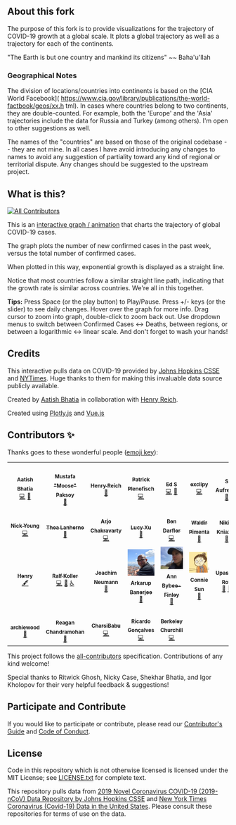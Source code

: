 ## About this fork

The purpose of this fork is to provide visualizations for the
trajectory of COVID-19 growth at a global scale. It plots a global
trajectory as well as a trajectory for each of the continents.

"The Earth is but one country and mankind its citizens" ~~ Baha'u'llah

### Geographical Notes

The division of locations/countries into
continents is based on the [CIA World Facebook](
https://www.cia.gov/library/publications/the-world-factbook/geos/xx.h
tml). In cases where countries belong to two continents, they
are double-counted. For example, both the 'Europe' and the 'Asia'
trajectories include the data for Russia and Turkey (among others).  I'm open to other suggestions as well.

The names of the "countries" are based on those of the original
codebase -- they are not mine. In all cases I have avoid introducing
any changes to names to avoid any suggestion of partiality toward
any kind of regional or territorial dispute. Any changes should be
suggested to the upstream project.

## What is this?
<!-- ALL-CONTRIBUTORS-BADGE:START - Do not remove or modify this section -->
[![All Contributors](https://img.shields.io/badge/all_contributors-25-orange.svg?style=flat-square)](#contributors-)
<!-- ALL-CONTRIBUTORS-BADGE:END -->

This is an [interactive graph / animation](https://aatishb.com/covidtrends/) that charts the trajectory of global COVID-19 cases.

The graph plots the number of new confirmed cases in the past week, versus the total number of confirmed cases.

When plotted in this way, exponential growth is displayed as a straight line.

Notice that most countries follow a similar straight line path, indicating that the growth rate is similar across countries. We're all in this together.

**Tips:** Press Space (or the play button) to Play/Pause. Press +/- keys (or the slider) to see daily changes. Hover over the graph for more info. Drag cursor to zoom into graph, double-click to zoom back out. Use dropdown menus to switch between Confirmed Cases ↔ Deaths, between regions, or between a logarithmic ↔ linear scale. And don't forget to wash your hands!

## Credits

This interactive pulls data on COVID-19 provided by [Johns Hopkins CSSE](https://github.com/CSSEGISandData/COVID-19) and <a href="https://github.com/nytimes/covid-19-data">NYTimes</a>. Huge thanks to them for making this invaluable data source publicly available.

Created by [Aatish Bhatia](https://aatishb.com/) in collaboration with [Henry Reich](https://www.youtube.com/user/minutephysics).

Created using [Plotly.js](https://plot.ly/javascript/) and [Vue.js](https://vuejs.org/)

## Contributors ✨

Thanks goes to these wonderful people ([emoji key](https://allcontributors.org/docs/en/emoji-key)):

<!-- ALL-CONTRIBUTORS-LIST:START - Do not remove or modify this section -->
<!-- prettier-ignore-start -->
<!-- markdownlint-disable -->
<table>
  <tr>
    <td align="center"><a href="https://aatishb.com"><img src="https://avatars2.githubusercontent.com/u/1878638?v=4" width="100px;" alt=""/><br /><sub><b>Aatish Bhatia</b></sub></a><br /><a href="https://github.com/aatishb/covidtrends/commits?author=aatishb" title="Code">💻</a> <a href="#maintenance-aatishb" title="Maintenance">🚧</a></td>
    <td align="center"><a href="http://www.professormoose.com"><img src="https://avatars0.githubusercontent.com/u/22178?v=4" width="100px;" alt=""/><br /><sub><b>Mustafa "Moose" Paksoy</b></sub></a><br /><a href="#maintenance-mustpax" title="Maintenance">🚧</a></td>
    <td align="center"><a href="http://www.youtube.com/minutephysics"><img src="https://static1.squarespace.com/static/57c4aa39725e25ba4eb3ace1/t/57c4aeac20099e3efb1bf1c9/1583766666685/?format=1500w" width="100px;" alt=""/><br /><sub><b>Henry Reich</b></sub></a><br /><a href="#ideas" title="Ideas, Planning, & Feedback">🤔</a></td>
    <td align="center"><a href="https://github.com/byteit101"><img src="https://avatars0.githubusercontent.com/u/577344?v=4" width="100px;" alt=""/><br /><sub><b>Patrick Plenefisch</b></sub></a><br /><a href="https://github.com/aatishb/covidtrends/commits?author=byteit101" title="Code">💻</a></td>
    <td align="center"><a href="https://github.com/edg2s"><img src="https://avatars3.githubusercontent.com/u/180672?v=4" width="100px;" alt=""/><br /><sub><b>Ed S</b></sub></a><br /><a href="https://github.com/aatishb/covidtrends/commits?author=edg2s" title="Code">💻</a> <a href="#tool-edg2s" title="Tools">🔧</a></td>
    <td align="center"><a href="https://github.com/exclipy"><img src="https://avatars1.githubusercontent.com/u/508799?v=4" width="100px;" alt=""/><br /><sub><b>exclipy</b></sub></a><br /><a href="https://github.com/aatishb/covidtrends/commits?author=exclipy" title="Code">💻</a></td>
    <td align="center"><a href="https://aufrecht.org"><img src="https://avatars3.githubusercontent.com/u/43078751?v=4" width="100px;" alt=""/><br /><sub><b>S Aufrecht</b></sub></a><br /><a href="https://github.com/aatishb/covidtrends/commits?author=saufrecht" title="Documentation">📖</a></td>
  </tr>
  <tr>
    <td align="center"><a href="https://github.com/neon-ninja"><img src="https://avatars1.githubusercontent.com/u/3378822?v=4" width="100px;" alt=""/><br /><sub><b>Nick Young</b></sub></a><br /><a href="https://github.com/aatishb/covidtrends/commits?author=neon-ninja" title="Code">💻</a></td>
    <td align="center"><a href="https://github.com/NeverFearTheasHere"><img src="https://avatars1.githubusercontent.com/u/12138621?v=4" width="100px;" alt=""/><br /><sub><b>Thea Lanherne</b></sub></a><br /><a href="https://github.com/aatishb/covidtrends/issues?q=author%3ANeverFearTheasHere" title="Bug reports">🐛</a></td>
    <td align="center"><a href="https://github.com/arjo129"><img src="https://avatars0.githubusercontent.com/u/542272?v=4" width="100px;" alt=""/><br /><sub><b>Arjo Chakravarty</b></sub></a><br /><a href="https://github.com/aatishb/covidtrends/commits?author=arjo129" title="Code">💻</a></td>
    <td align="center"><a href="https://twitter.com/lucypxu"><img src="https://pbs.twimg.com/profile_images/665771785493712896/cwYcvRLp_400x400.jpg" width="100px;" alt=""/><br /><sub><b>Lucy Xu</b></sub></a><br /><a href="#question" title="Answering Questions">💬</a></td>
    <td align="center"><a href="http://bdarfler.com"><img src="https://avatars1.githubusercontent.com/u/197776?v=4" width="100px;" alt=""/><br /><sub><b>Ben Darfler</b></sub></a><br /><a href="https://github.com/aatishb/covidtrends/commits?author=bdarfler" title="Code">💻</a></td>
    <td align="center"><a href="https://zmoazeni.github.io/gitspective/#/timeline/waldyrious"><img src="https://avatars2.githubusercontent.com/u/478237?v=4" width="100px;" alt=""/><br /><sub><b>Waldir Pimenta</b></sub></a><br /><a href="https://github.com/aatishb/covidtrends/pulls?q=is%3Apr+reviewed-by%3Awaldyrious" title="Reviewed Pull Requests">👀</a></td>
    <td align="center"><a href="https://github.com/Kojoley"><img src="https://avatars3.githubusercontent.com/u/2743474?v=4" width="100px;" alt=""/><br /><sub><b>Nikita Kniazev</b></sub></a><br /><a href="#design-Kojoley" title="Design">🎨</a></td>
  </tr>
  <tr>
    <td align="center"><a href="https://www.thisisthefoxe.me"><img src="https://avatars0.githubusercontent.com/u/18512366?v=4" width="100px;" alt=""/><br /><sub><b>Henry</b></sub></a><br /><a href="#content-thisIsTheFoxe" title="Content">🖋</a></td>
    <td align="center"><a href="https://github.com/rpkoller"><img src="https://avatars2.githubusercontent.com/u/1665422?v=4" width="100px;" alt=""/><br /><sub><b>Ralf Koller</b></sub></a><br /><a href="https://github.com/aatishb/covidtrends/commits?author=rpkoller" title="Code">💻</a> <a href="https://github.com/aatishb/covidtrends/pulls?q=is%3Apr+reviewed-by%3Arpkoller" title="Reviewed Pull Requests">👀</a> <a href="#a11y-rpkoller" title="Accessibility">️️️️♿️</a></td>
    <td align="center"><a href="http://joachimneumann.com"><img src="https://avatars1.githubusercontent.com/u/5642225?v=4" width="100px;" alt=""/><br /><sub><b>Joachim Neumann</b></sub></a><br /><a href="https://github.com/aatishb/covidtrends/issues?q=author%3Ajoachimneumann" title="Bug reports">🐛</a></td>
    <td align="center"><a href="https://www.arkarup.com/"><img src="all-contributors-photos/arkarup.jpg" width="100px;" alt=""/><br /><sub><b>Arkarup Banerjee</b></sub></a><br /><a href="#ideas" title="Ideas, Planning, & Feedback">🤔</a></td>
    <td align="center"><a href="https://blogs.cornell.edu/scslab/people/275-2/"><img src="all-contributors-photos/bybee-finley.jpg" width="100px;" alt=""/><br /><sub><b>Ann Bybee-Finley</b></sub></a><br /><a href="#ideas" title="Ideas, Planning, & Feedback">🤔</a></td>
    <td align="center"><a href="https://www.instagram.com/cartoonconnie/"><img src="all-contributors-photos/connie.jpg" width="100px;" alt=""/><br /><sub><b>Connie Sun</b></sub></a><br /><a href="#design" title="Design">🎨</a></td>
    <td align="center"><a href="https://twitter.com/roy_upasana"><img src="https://pbs.twimg.com/profile_images/798378170764394496/2i4v4w6E_400x400.jpg" width="100px;" alt=""/><br /><sub><b>Upasana Roy</b></sub></a><br /><a href="#ideas" title="Ideas, Planning, & Feedback">🤔</a> <a href="#design" title="Design">🎨</a></td>
  </tr>
  <tr>
    <td align="center"><a href="https://github.com/archiewood"><img src="https://avatars0.githubusercontent.com/u/58074498?v=4" width="100px;" alt=""/><br /><sub><b>archiewood</b></sub></a><br /><a href="#ideas-archiewood" title="Ideas, Planning, & Feedback">🤔</a></td>
    <td align="center"><a href="https://reaganc.bitbucket.io"><img src="https://avatars1.githubusercontent.com/u/14113814?v=4" width="100px;" alt=""/><br /><sub><b>Reagan Chandramohan</b></sub></a><br /><a href="https://github.com/aatishb/covidtrends/issues?q=author%3Areaganch" title="Bug reports">🐛</a></td>
    <td align="center"><a href="https://github.com/CharsiBabu"><img src="https://avatars2.githubusercontent.com/u/4214491?v=4" width="100px;" alt=""/><br /><sub><b>CharsiBabu</b></sub></a><br /><a href="https://github.com/aatishb/covidtrends/commits?author=CharsiBabu" title="Code">💻</a></td>
    <td align="center"><a href="https://github.com/MrSpiffyClean"><img src="https://avatars3.githubusercontent.com/u/63736648?v=4" width="100px;" alt=""/><br /><sub><b>Ricardo Gonçalves</b></sub></a><br /><a href="https://github.com/aatishb/covidtrends/commits?author=MrSpiffyClean" title="Code">💻</a></td>
    <td align="center"><a href="http://www.berkeleychurchill.com"><img src="https://avatars0.githubusercontent.com/u/640745?v=4" width="100px;" alt=""/><br /><sub><b>Berkeley Churchill</b></sub></a><br /><a href="https://github.com/aatishb/covidtrends/commits?author=bchurchill" title="Code">💻</a></td>
  </tr>
</table>

<!-- markdownlint-enable -->
<!-- prettier-ignore-end -->
<!-- ALL-CONTRIBUTORS-LIST:END -->

This project follows the [all-contributors](https://github.com/all-contributors/all-contributors) specification. Contributions of any kind welcome!

Special thanks to Ritwick Ghosh, Nicky Case, Shekhar Bhatia, and Igor Kholopov for their very helpful feedback & suggestions!

## Participate and Contribute

If you would like to participate or contribute, please read our [Contributor's Guide](CONTRIBUTING.md) and [Code of Conduct](CODE_OF_CONDUCT.md).

## License

Code in this repository which is not otherwise licensed is licensed under the MIT License; see [LICENSE.txt](LICENSE.txt) for complete text.

This repository pulls data from [2019 Novel Coronavirus COVID-19 (2019-nCoV) Data Repository by Johns Hopkins CSSE](https://github.com/CSSEGISandData/COVID-19) and [New York Times Coronavirus (Covid-19) Data in the United States](https://github.com/nytimes/covid-19-data#license-and-attribution). Please consult these repositories for terms of use on the data.

